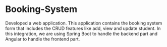 # Booking-System
Developed a web application. This application contains the booking system form that includes the CRUD features like add, view and update student. In this integration, we are using Spring Boot to handle the backend part and Angular to handle the frontend part.
